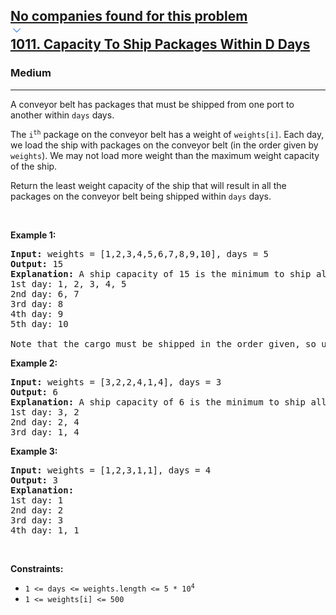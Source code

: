 <h2><a href="https://leetcode.com/problems/capacity-to-ship-packages-within-d-days/"><div id="big-omega-company-tags"><div id="big-omega-topbar"><div class="companyTagsContainer" style="overflow-x: scroll; flex-wrap: nowrap;"><div class="companyTagsContainer--tag">No companies found for this problem</div></div><div class="companyTagsContainer--chevron"><div><svg version="1.1" id="icon" xmlns="http://www.w3.org/2000/svg" xmlns:xlink="http://www.w3.org/1999/xlink" x="0px" y="0px" viewBox="0 0 32 32" fill="#4087F1" xml:space="preserve" style="width: 20px; --darkreader-inline-fill: #4aa0f2;" data-darkreader-inline-fill=""><polygon points="16,22 6,12 7.4,10.6 16,19.2 24.6,10.6 26,12 "></polygon><rect id="_x3C_Transparent_Rectangle_x3E_" class="st0" fill="none" width="32" height="32"></rect></svg></div></div></div></div>1011. Capacity To Ship Packages Within D Days</a></h2><h3>Medium</h3><hr><div><p>A conveyor belt has packages that must be shipped from one port to another within <code>days</code> days.</p>

<p>The <code>i<sup>th</sup></code> package on the conveyor belt has a weight of <code>weights[i]</code>. Each day, we load the ship with packages on the conveyor belt (in the order given by <code>weights</code>). We may not load more weight than the maximum weight capacity of the ship.</p>

<p>Return the least weight capacity of the ship that will result in all the packages on the conveyor belt being shipped within <code>days</code> days.</p>

<p>&nbsp;</p>
<p><strong class="example">Example 1:</strong></p>

<pre><strong>Input:</strong> weights = [1,2,3,4,5,6,7,8,9,10], days = 5
<strong>Output:</strong> 15
<strong>Explanation:</strong> A ship capacity of 15 is the minimum to ship all the packages in 5 days like this:
1st day: 1, 2, 3, 4, 5
2nd day: 6, 7
3rd day: 8
4th day: 9
5th day: 10

Note that the cargo must be shipped in the order given, so using a ship of capacity 14 and splitting the packages into parts like (2, 3, 4, 5), (1, 6, 7), (8), (9), (10) is not allowed.
</pre>

<p><strong class="example">Example 2:</strong></p>

<pre><strong>Input:</strong> weights = [3,2,2,4,1,4], days = 3
<strong>Output:</strong> 6
<strong>Explanation:</strong> A ship capacity of 6 is the minimum to ship all the packages in 3 days like this:
1st day: 3, 2
2nd day: 2, 4
3rd day: 1, 4
</pre>

<p><strong class="example">Example 3:</strong></p>

<pre><strong>Input:</strong> weights = [1,2,3,1,1], days = 4
<strong>Output:</strong> 3
<strong>Explanation:</strong>
1st day: 1
2nd day: 2
3rd day: 3
4th day: 1, 1
</pre>

<p>&nbsp;</p>
<p><strong>Constraints:</strong></p>

<ul>
	<li><code>1 &lt;= days &lt;= weights.length &lt;= 5 * 10<sup>4</sup></code></li>
	<li><code>1 &lt;= weights[i] &lt;= 500</code></li>
</ul>
</div>